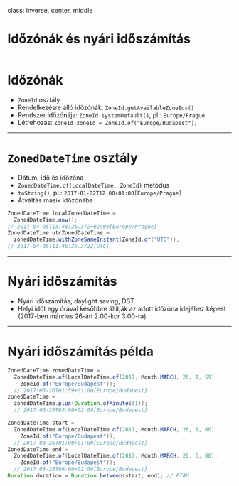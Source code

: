 class: inverse, center, middle



# Időzónák és nyári időszámítás

---

# Időzónák

* `ZoneId` osztály
* Rendelkezésre álló időzónák: `ZoneId.getAvailableZoneIds()`
* Rendszer időzónája: `ZoneId.systemDefault()`, pl.: `Europe/Prague`
* Létrehozás: `ZoneId zoneId = ZoneId.of("Europe/Budapest");`

---

# `ZonedDateTime` osztály

* Dátum, idő és időzóna
* `ZonedDateTime.of(LocalDateTime, ZoneId)` metódus
* `toString()`, pl.: `2017-01-02T12:00+01:00[Europe/Prague]`
* Átváltás másik időzónába

```java
ZonedDateTime localZonedDateTime =
  ZonedDateTime.now(); 
// 2017-04-05T13:46:26.372+02:00[Europe/Prague]
ZonedDateTime utcZonedDateTime =
  zonedDateTime.withZoneSameInstant(ZoneId.of("UTC")); 
// 2017-04-05T11:46:26.372Z[UTC]
```

---

# Nyári időszámítás

* Nyári időszámítás, daylight saving, DST
* Helyi időt egy órával későbbre állítják az adott időzóna idejéhez képest (2017-ben március 26-án 2:00-kor 3:00-ra)

---

# Nyári időszámítás példa

```java
ZonedDateTime zonedDateTime =
  ZonedDateTime.of(LocalDateTime.of(2017, Month.MARCH, 26, 1, 59), 
	ZoneId.of("Europe/Budapest"));
  // 2017-03-26T01:59+01:00[Europe/Budapest]
zonedDateTime =
  zonedDateTime.plus(Duration.ofMinutes(1));
  // 2017-03-26T03:00+02:00[Europe/Budapest]

ZonedDateTime start =
  ZonedDateTime.of(LocalDateTime.of(2017, Month.MARCH, 26, 1, 00), 
	ZoneId.of("Europe/Budapest"));
  // 2017-03-26T01:00+01:00[Europe/Budapest]
ZonedDateTime end =
  ZonedDateTime.of(LocalDateTime.of(2017, Month.MARCH, 26, 6, 00), 
	ZoneId.of("Europe/Budapest"));
  // 2017-03-26T06:00+02:00[Europe/Budapest]
Duration duration = Duration.between(start, end); // PT4H
```
